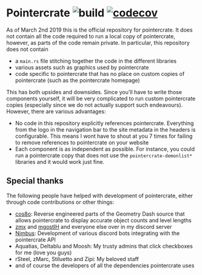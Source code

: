 # Pointercrate ![build](https://github.com/stadust/pointercrate/actions/workflows/test.yml/badge.svg) [![codecov](https://codecov.io/gh/stadust/pointercrate/branch/master/graph/badge.svg?token=C7B5LU2IF5)](https://codecov.io/gh/stadust/pointercrate)


As of March 2nd 2019 this is the official repository for pointercrate. It does not contain all the code required to run a local copy of pointercrate, however, as parts of the code remain private. In particular, this repository does not contain

- a `main.rs` file stitching together the code in the different libraries
- various assets such as graphics used by pointercrate
- code specific to pointercrate that has no place on custom copies of pointercrate (such as the pointercrate homepage)

This has both upsides and downsides. Since you'll have to write those components yourself, it will be very complicated to run custom pointercrate copies (especially since we do not actually support such endeavours). However, there are various advantages:

- No code in this repository explicitly references pointercrate. Everything from the logo in the navigation bar to the site metadata in the headers is configurable. This means I wont have to shout at you 7 times for failing to remove references to pointercrate on your website
- Each component is as independent as possible. For instance, you could run a pointercrate copy that does not use the `pointercrate-demonlist*` libraries and it would work just fine.

## Special thanks

The following people have helped with development of pointercrate, either through code contributions or other things:

- [cos8o](https://github.com/cos8o): Reverse engineered parts of the Geometry Dash source that allows pointercrate to display accurate object counts and level lengths
- [zmx](https://github.com/kyurime) and [mgostIH](https://github.com/mgostIH) and everyone else over in my discord server  
- [Nimbus](https://github.com/NimbusGD): Development of various discord bots integrating with the pointercrate API
- Aquatias, Deltablu and Moosh: My trusty admins that click checkboxes for me (love you guys)
- rSteel, zMarc, Stiluetto and Zipi: My beloved staff
- and of course the developers of all the dependencies pointercrate uses
